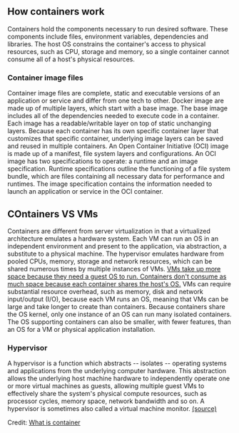 ## How containers work
Containers hold the components necessary to run desired software. These components include files, environment variables, dependencies and libraries. The host OS constrains the container's access to physical resources, such as CPU, storage and memory, so a single container cannot consume all of a host's physical resources.

### Container image files
Container image files are complete, static and executable versions of an application or service and differ from one tech to other.
Docker image are made up of multiple layers, which start with a base image. 
The base image includes all of the dependencies needed to execute code in a container. Each image has a readable/writable layer on top of static unchanging layers. 
Because each container has its own specific container layer that customizes that specific container, underlying image layers can be saved and reused in multiple containers. An Open Container Initiative (OCI) image is made up of a manifest, file system layers and configurations. An OCI image has two specifications to operate: a runtime and an image specification. Runtime specifications outline the functioning of a file system bundle, which are files containing all necessary data for performance and runtimes. The image specification contains the information needed to launch an application or service in the OCI container.

## COntainers VS VMs
Containers are different from server virtualization in that a virtualized architecture emulates a hardware system. Each VM can run an OS in an independent environment and present to the application, via abstraction, a substitute to a physical machine. The hypervisor emulates hardware from pooled CPUs, memory, storage and network resources, which can be shared numerous times by multiple instances of VMs.
[VMs take up more space because they need a guest OS to run. Containers don't consume as much space because each container shares the host's OS.](https://cdn.ttgtmedia.com/rms/onlineImages/windows_server-virtual_machines_vs_containers.png)
VMs can require substantial resource overhead, such as memory, disk and network input/output (I/O), because each VM runs an OS, meaning that VMs can be large and take longer to create than containers. Because containers share the OS kernel, only one instance of an OS can run many isolated containers. The OS supporting containers can also be smaller, with fewer features, than an OS for a VM or physical application installation.

### Hypervisor
A hypervisor is a function which abstracts -- isolates -- operating systems and applications from the underlying computer hardware. This abstraction allows the underlying host machine hardware to independently operate one or more virtual machines as guests, allowing multiple guest VMs to effectively share the system's physical compute resources, such as processor cycles, memory space, network bandwidth and so on. A hypervisor is sometimes also called a virtual machine monitor. [(source)](https://searchservervirtualization.techtarget.com/definition/hypervisor)


Credit: [What is container](https://searchitoperations.techtarget.com/definition/container-containerization-or-container-based-virtualization)
